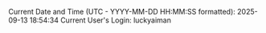 Current Date and Time (UTC - YYYY-MM-DD HH:MM:SS formatted): 2025-09-13 18:54:34
Current User's Login: luckyaiman

